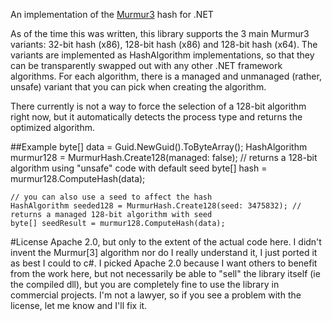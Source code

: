 An implementation of the [Murmur3](http://code.google.com/p/smhasher/wiki/MurmurHash3) hash for .NET

As of the time this was written, this library supports the 3 main Murmur3 variants: 32-bit hash (x86), 128-bit hash (x86) and 128-bit hash (x64).
The variants are implemented as HashAlgorithm implementations, so that they can be transparently swapped out with any other .NET framework algorithms.
For each algorithm, there is a managed and unmanaged (rather, unsafe) variant that you can pick when creating the algorithm. 

There currently is not a way to force the selection of a 128-bit algorithm right now, but it automatically detects the process type and returns the optimized algorithm.

##Example
	byte[] data = Guid.NewGuid().ToByteArray();
	HashAlgorithm murmur128 = MurmurHash.Create128(managed: false); // returns a 128-bit algorithm using "unsafe" code with default seed
	byte[] hash = murmur128.ComputeHash(data);

	// you can also use a seed to affect the hash
	HashAlgorithm seeded128 = MurmurHash.Create128(seed: 3475832); // returns a managed 128-bit algorithm with seed
	byte[] seedResult = murmur128.ComputeHash(data);

#License
Apache 2.0, but only to the extent of the actual code here. I didn't invent the Murmur[3] algorithm nor do I really understand it, I just ported it as best I could to c#. I picked Apache 2.0 because I want others to benefit from the work here, but not necessarily be able to "sell" the library itself (ie the compiled dll), but you are completely fine to use the library in commercial projects.
I'm not a lawyer, so if you see a problem with the license, let me know and I'll fix it.